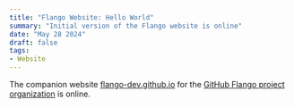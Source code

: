 ```yaml
---
title: "Flango Website: Hello World"
summary: "Initial version of the Flango website is online"
date: "May 28 2024"
draft: false
tags:
- Website
---
```


The companion website [flango-dev.github.io](https://flango-dev.github.io) for the [GitHub Flango project organization](https://github.com/flango-dev) is online.
